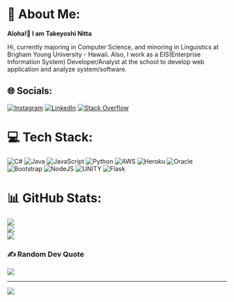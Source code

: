# 💫 About Me:
__Aloha!🤙 I am Takeyoshi Nitta__

Hi, currently majoring in Computer Science, and minoring in Linguistics at Brigham Young University - Hawaii. Also, I work as a EIS(Enterprise Information System) Developer/Analyst at the school to develop web application and analyze system/software.

## 🌐 Socials:
[![Instagram](https://img.shields.io/badge/Instagram-%23E4405F.svg?logo=Instagram&logoColor=white)](https://instagram.com/nittakeyoshi) [![LinkedIn](https://img.shields.io/badge/LinkedIn-%230077B5.svg?logo=linkedin&logoColor=white)](https://linkedin.com/in/takeyoshi-nitta) [![Stack Overflow](https://img.shields.io/badge/-Stackoverflow-FE7A16?logo=stack-overflow&logoColor=white)](https://stackoverflow.com/users/takeyoshi-nitta) 

# 💻 Tech Stack:
![C#](https://img.shields.io/badge/c%23-%23239120.svg?style=for-the-badge&logo=c-sharp&logoColor=white) ![Java](https://img.shields.io/badge/java-%23ED8B00.svg?style=for-the-badge&logo=java&logoColor=white) ![JavaScript](https://img.shields.io/badge/javascript-%23323330.svg?style=for-the-badge&logo=javascript&logoColor=%23F7DF1E) ![Python](https://img.shields.io/badge/python-3670A0?style=for-the-badge&logo=python&logoColor=ffdd54) ![AWS](https://img.shields.io/badge/AWS-%23FF9900.svg?style=for-the-badge&logo=amazon-aws&logoColor=white) ![Heroku](https://img.shields.io/badge/heroku-%23430098.svg?style=for-the-badge&logo=heroku&logoColor=white) ![Oracle](https://img.shields.io/badge/Oracle-F80000?style=for-the-badge&logo=oracle&logoColor=white) ![Bootstrap](https://img.shields.io/badge/bootstrap-%23563D7C.svg?style=for-the-badge&logo=bootstrap&logoColor=white) ![NodeJS](https://img.shields.io/badge/node.js-6DA55F?style=for-the-badge&logo=node.js&logoColor=white) ![UNITY](https://img.shields.io/badge/Unity-%2320232a.svg?style=for-the-badge&logo=unity&logoColor=white) ![Flask](https://img.shields.io/badge/flask-%23000.svg?style=for-the-badge&logo=flask&logoColor=white)
# 📊 GitHub Stats:
![](https://github-readme-stats.vercel.app/api?username=takeyoshinitta&theme=tokyonight&hide_border=false&include_all_commits=true&count_private=true)<br/>
![](https://github-readme-streak-stats.herokuapp.com/?user=takeyoshinitta&theme=tokyonight&hide_border=false)<br/>
![](https://github-readme-stats.vercel.app/api/top-langs/?username=takeyoshinitta&theme=tokyonight&hide_border=false&include_all_commits=true&count_private=true&layout=compact)

### ✍️ Random Dev Quote
![](https://quotes-github-readme.vercel.app/api?type=horizontal&theme=tokyonight)

---
[![](https://visitcount.itsvg.in/api?id=takeyoshinitta&icon=0&color=1)](https://visitcount.itsvg.in)

<!-- Proudly created with GPRM ( https://gprm.itsvg.in ) -->
